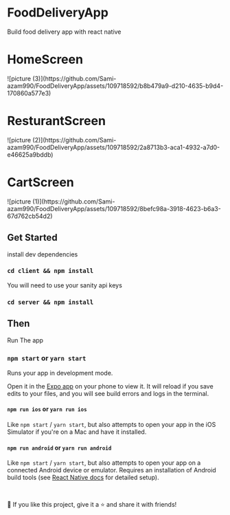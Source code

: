 # FoodDeliveryApp
Build food delivery app with react native

<h1>HomeScreen</h1>
![picture (3)](https://github.com/Sami-azam990/FoodDeliveryApp/assets/109718592/b8b479a9-d210-4635-b9d4-170860a577e3)
<h1>ResturantScreen</h1>
![picture (2)](https://github.com/Sami-azam990/FoodDeliveryApp/assets/109718592/2a8713b3-aca1-4932-a7d0-e46625a9bddb)
<h1>CartScreen</h1>
![picture (1)](https://github.com/Sami-azam990/FoodDeliveryApp/assets/109718592/8befc98a-3918-4623-b6a3-67d762cb54d2)

## Get Started

install dev dependencies

### `cd client && npm install` 

You will need to use your sanity api keys

### `cd server && npm install`

## Then

Run The app

### `npm start` or `yarn start`

Runs your app in development mode.

Open it in the [Expo app](https://expo.io) on your phone to view it. It will reload if you save edits to your files, and you will see build errors and logs in the terminal.

#### `npm run ios` or `yarn run ios`

Like `npm start` / `yarn start`, but also attempts to open your app in the iOS Simulator if you're on a Mac and have it installed.

#### `npm run android` or `yarn run android`

Like `npm start` / `yarn start`, but also attempts to open your app on a connected Android device or emulator. Requires an installation of Android build tools (see [React Native docs](https://facebook.github.io/react-native/docs/getting-started.html) for detailed setup).

<br />

💙 If you like this project, give it a ⭐ and share it with friends!

